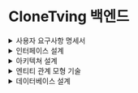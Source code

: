 # CloneTving 백엔드

<details>
    <summary> 사용자 요구사항 명세서</summary>
    <div>
      <ul style="font">
        <li>
          회원가입
          <ol style="list-style-type:upper-roman">
            <li>
              회원가입 정보는 다음과 같다
              <ul>
                <li>
                  아이디: 5~20자의 영문 소문자, 숫자만 사용가능
                </li>
                <li>
                  비밀번호 : 8~16자의 영문 대/소문자, 숫자, 특수문자를 사용
                </li>
                <li>
                  기타정보 : 이메일, 성인여부, 서비스 이용여부, 마케팅 정보 SMS 수신 여부, 마케팅 정보 이메일 수신 여부
                </li>
              </ul>
            </li>
            <li>
              가입 절차
              <ul>
                <li>
                  중복 아이디 확인
                </li>
                <li>
                  비밀번호 입력 값과 비밀번호 확인 입력 값이 일치하는지 검증
                </li>
                <li>
                  모든 입력값 검증 수행 후 회원가입 로직 실행
                </li>
                <li>
                  회원가입이 완료되면 201응답 코드와 간단한 회원 정보 반환
                </li>
              </ul>
            </li>
          </ol>
        </li>
        <li>
          로그인
          <ol style="list-style-type:upper-roman">
            <li>
              로그인 시도
              <ul>
                <li>아이디 비밀번호 일치시 로그인 성공</li>
              <li>
              자동로그인 체크박스 선택시 자동로그인
            </li>
              </ul>
            </li>
          </ol>
        </li>
        <li>
          사용자 프로필
          <ol style="list-style-type:upper-roman">
            <li>
              프로필 등록
              <ul>
                <li>
                  사용자는 자신이 사용할 프로필을 등록 할 수 있음
                </li>
                <li>
                  프로필 등록 정보는 프로필 이름, 프로필 이미지, 성인 여부로 구성
                </li>
              </ul>
            </li>
            <li>
              프로필 수정 
              <ul>
                <li>
                  사용자는 프로필 이름과 이미지 그리고 성인여부를 수정 가능
                </li>
              </ul>
            </li>
            <li>
              프로필 삭제
              <ul>
                <li>
                  사용자는 등록된 프로필을 삭제 가능
                </li>
              </ul>
            </li>
          </ol>
        </li>
        <li>
          컨텐츠 조회
          <ol style="list-style-type:upper-roman">
            <li>
              장르별 컨텐츠 조회
            </li>
            <li>
              인기 컨텐츠 조회
            </li>
            <li>
              제목 검색으로 조회
            </li>
          </ol>
        </li>
        <li>
          기타
          <ol style="list-style-type:upper-roman">
            <li>
              리뷰 등록
            </li>
            <li>
              찜 등록
            </li>
          </ol>
        </li>
      </ul>
    </div>
</details>
<details>
  <summary>
      인터페이스 설계
  </summary>
</details>
<details>
  <summary>
      아키텍쳐 설계
  </summary>
    <div align=center><h1>📚TECH STACKS</h1></div>
    <div align=center> 
      <img src="https://img.shields.io/badge/java-007396?style=for-the-badge&logo=java&logoColor=white"> 
      <br>
      <img src="https://img.shields.io/badge/html5-E34F26?style=for-the-badge&logo=html5&logoColor=white"> 
      <br>
    </div>
</details>
<details>
  <summary>
      엔티티 관계 모형 기술
  </summary>
</details>
<details>
  <summary>
      데이터베이스 설계
  </summary>
</details>

